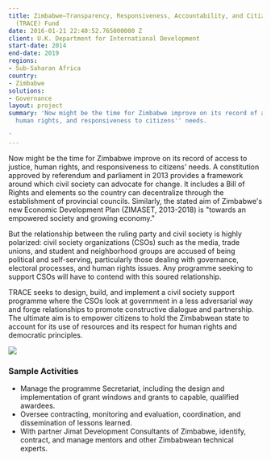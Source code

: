 ```yaml
---
title: Zimbabwe—Transparency, Responsiveness, Accountability, and Citizen Engagement
  (TRACE) Fund
date: 2016-01-21 22:40:52.765000000 Z
client: U.K. Department for International Development
start-date: 2014
end-date: 2019
regions:
- Sub-Saharan Africa
country:
- Zimbabwe
solutions:
- Governance
layout: project
summary: 'Now might be the time for Zimbabwe improve on its record of access to justice,
  human rights, and responsiveness to citizens'' needs.

'
---
```


Now might be the time for Zimbabwe improve on its record of access to justice, human rights, and responsiveness to citizens' needs. A constitution approved by referendum and parliament in 2013 provides a framework around which civil society can advocate for change. It includes a Bill of Rights and elements so the country can decentralize through the establishment of provincial councils. Similarly, the stated aim of Zimbabwe's new Economic Development Plan (ZIMASET, 2013-2018) is "towards an empowered society and growing economy."

But the relationship between the ruling party and civil society is highly polarized: civil society organizations (CSOs) such as the media, trade unions, and student and neighborhood groups are accused of being political and self-serving, particularly those dealing with governance, electoral processes, and human rights issues. Any programme seeking to support CSOs will have to contend with this soured relationship.

TRACE seeks to design, build, and implement a civil society support programme where the CSOs look at government in a less adversarial way and forge relationships to promote constructive dialogue and partnership. The ultimate aim is to empower citizens to hold the Zimbabwean state to account for its use of resources and its respect for human rights and democratic principles.

![][1]

###  Sample Activities

* Manage the programme Secretariat, including the design and implementation of grant windows and grants to capable, qualified awardees.
* Oversee contracting, monitoring and evaluation, coordination, and dissemination of lessons learned.
* With partner Jimat Development Consultants of Zimbabwe, identify, contract, and manage mentors and other Zimbabwean technical experts.

[1]: /assets/images/projects/Zimbabwe-TRACE-pic_1.jpg
